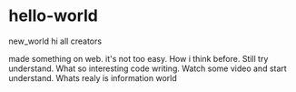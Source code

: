 # hello-world
new_world
hi all creators

made something on web. it's not too easy. How i think before.
Still try understand. What so interesting code writing.
Watch some video and start understand. Whats realy is information world

